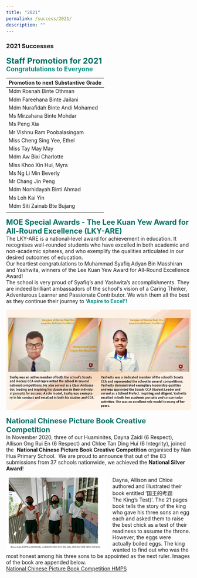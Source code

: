 ```yaml
---
title: "2021"
permalink: /success/2021/
description: ""
---
```

### **2021 Successes**

<b style="color:#016C62; font-size:22px;">Staff Promotion for 2021</b><br>
<b style="color:#038C7F; font-size:17px;">Congratulations to Everyone</b>

| Promotion to next Substantive Grade |
| -------- |
| Mdm Rosnah Binte Othman |
| Mdm Fareehana Binte Jailani |
| Mdm Nurafidah Binte Andi Mohamed |
| Ms Mirzahana Binte Mohdar |
| Ms Peng Xia |
| Mr Vishnu Ram Poobalasingam |
| Miss Cheng Sing Yee, Ethel |
| Miss Tay May May |
| Mdm Aw Bixi Charlotte |
| Miss Khoo Xin Hui, Myra |
| Ms Ng Li Min Beverly |
| Mr Chang Jin Peng | 
| Mdm Norhidayah Binti Ahmad |
| Ms Loh Kai Yin | 
| Mdm Siti Zainab Bte Bujang | 
| |

<b style="color:#016C62; font-size:20px;">MOE Special Awards - The Lee Kuan Yew Award for All-Round Excellence (LKY-ARE) </b><br>
The LKY-ARE is a national-level award for achievement in education. It recognises well-rounded students who have excelled in both academic and non-academic spheres, and who exemplify the qualities articulated in our desired outcomes of education. <br>
Our heartiest congratulations to Muhammad Syafiq Adyan Bin Masshiran and Yashwita, winners of the Lee Kuan Yew Award for All-Round Excellence Award!<br>
The school is very proud of Syafiq’s and Yashwita’s accomplishments. They are indeed brilliant ambassadors of the school's vision of a Caring Thinker, Adventurous Learner and Passionate Contributor. We wish them all the best as they continue their journey to <b style="color:#038C7F;">‘Aspire to Excel’!</b>

![](/images/successes2021.png)

<b style="color:#016C62; font-size:20px;">National Chinese Picture Book Creative Competition</b><br>
In November 2020, three of our Huaminites, Dayna Zaidi (6 Respect), Allison Ong Rui En (6 Respect) and Chloe Tan Ding Hui (6 Integrity), joined the  **National Chinese Picture Book Creative Competition** organised by Nan Hua Primary School.  We are proud to announce that out of the 83 submissions from 37 schools nationwide, we achieved the **National Silver Award**!

<img src="/images/National Chinese Picture Book.png" alt="National Chinese Picture Book" style="float:left;margin-right:20px;width:270px;height:200px;">Dayna, Allison and Chloe authored and illustrated their book entitled ‘国王的考题  
The King’s Test)’. The 21 pages book tells the story of the king who gave his three sons an egg each and asked them to raise the best chick as a test of their readiness to assume the throne. However, the eggs were actually boiled eggs. The king wanted to find out who was the most honest among his three sons to be appointed as the next ruler. Images of the book are appended below.<br>
[National Chinese Picture Book Competition HMPS](/files/National%20Chinese%20Picture%20Book%20Competition%20HMPS%20.pdf)